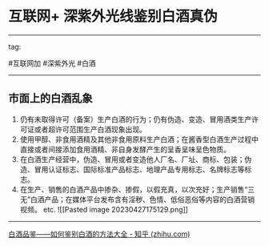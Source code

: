 # 互联网+ 深紫外光线鉴别白酒真伪
---
tag:

#互联网加 #深紫外光 #白酒 

---
## 市面上的白酒乱象

1. 仍有未取得许可（备案）生产白酒的行为；仍有伪造、变造、冒用酒类生产许可证或者超许可范围生产白酒现象出现。
2. 使用甲醇、非食用酒精及其他非食用原料生产白酒；在酱香型白酒生产过程中直接或者间接添加食用酒精、非自身发酵产生的呈香呈味呈色物质。
3. 在白酒生产经营中，伪造、冒用或者变造他人厂名、厂址、商标、包装；伪造、冒用认证标志、国际标准产品标志、地理产品专用标志、名牌标志等标志。
4. 在生产、销售的白酒产品中掺杂、掺假，以假充真，以次充好；生产销售“三无”白酒产品；在媒体平台发布含有淫秽、色情、低俗恶俗等内容的白酒营销视频。
etc.
![[Pasted image 20230427175129.png]]

---
[白酒品鉴——如何鉴别白酒的方法大全 - 知乎 (zhihu.com)](https://zhuanlan.zhihu.com/p/25243796)